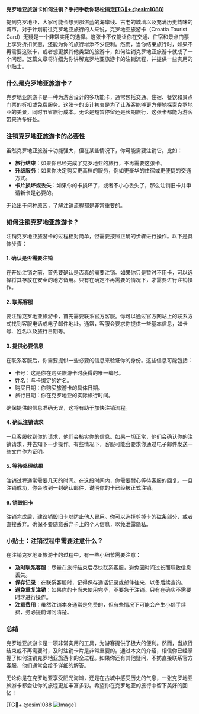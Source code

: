 **克罗地亚旅游卡如何注销？手把手教你轻松搞定[[TG💪+ @esim1088](https://t.me/s/esim1088)]**

提到克罗地亚，大家可能会想到那湛蓝的海岸线、古老的城墙以及充满历史韵味的城市。对于计划前往克罗地亚旅行的人来说，克罗地亚旅游卡（Croatia Tourist Card）无疑是一个非常实用的选择。这张卡不仅能让你在交通、住宿和景点门票上享受折扣优惠，还能为你的旅行增添不少便利。然而，当你结束旅行时，如果不再需要这张卡，或者想更换其他类型的旅游卡，如何注销克罗地亚旅游卡就成了一个问题。这篇文章将详细为你讲解克罗地亚旅游卡的注销流程，并提供一些实用的小贴士。

### 什么是克罗地亚旅游卡？

克罗地亚旅游卡是一种为游客设计的多功能卡，通常包括交通、住宿、餐饮和景点门票的折扣或免费服务。这张卡的设计初衷是为了让游客能够更方便地探索克罗地亚的美景，同时节省旅行成本。无论是短暂停留还是长期旅行，这张卡都能为游客带来许多好处。

### 注销克罗地亚旅游卡的必要性

虽然克罗地亚旅游卡功能强大，但在某些情况下，你可能需要注销它。比如：

- **旅行结束**：如果你已经完成了克罗地亚的旅行，不再需要这张卡。
- **升级服务**：如果你决定购买更高档的服务，例如更豪华的住宿或更便捷的交通方式。
- **卡片损坏或丢失**：如果你的卡损坏了，或者不小心丢失了，那么注销旧卡并申请新卡是必要的。

无论出于何种原因，了解注销流程都是非常重要的。

### 如何注销克罗地亚旅游卡？

注销克罗地亚旅游卡的过程相对简单，但需要按照正确的步骤进行操作。以下是具体步骤：

#### 1. 确认是否需要注销

在开始注销之前，首先要确认是否真的需要注销。如果你只是暂时不用卡，可以选择将其存放在安全的地方备用。只有在确定不再需要的情况下，才需要进行注销操作。

#### 2. 联系客服

要注销克罗地亚旅游卡，首先需要联系官方客服。你可以通过官方网站上的联系方式找到客服电话或电子邮件地址。通常，客服会要求你提供一些基本信息，如卡号、姓名以及旅行日期等。

#### 3. 提供必要信息

在联系客服后，你需要提供一些必要的信息来验证你的身份。这些信息可能包括：

- 卡号：这是你在购买旅游卡时获得的唯一编号。
- 姓名：与卡绑定的姓名。
- 购买日期：你购买旅游卡的具体日期。
- 旅行日期：你在克罗地亚的实际旅行时间。

确保提供的信息准确无误，这将有助于加快注销流程。

#### 4. 确认注销请求

一旦客服收到你的请求，他们会核实你的信息。如果一切正常，他们会确认你的注销请求，并告知下一步操作。有些情况下，客服可能会要求你通过电子邮件发送一些文件作为证明。

#### 5. 等待处理结果

注销过程通常需要几天的时间。在这段时间内，你需要耐心等待客服的回复。一旦注销成功，你会收到一封确认邮件，说明你的卡已经被正式注销。

#### 6. 销毁旧卡

注销完成后，建议销毁旧卡以防止他人冒用。你可以选择剪掉卡的磁条部分，或者直接丢弃。确保不要随意丢弃卡上的个人信息，以免泄露隐私。

### 小贴士：注销过程中需要注意什么？

在注销克罗地亚旅游卡的过程中，有一些小细节需要注意：

- **及时联系客服**：尽量在旅行结束后尽快联系客服，避免因时间过长而导致信息丢失。
- **保存记录**：在联系客服时，记得保存通话记录或邮件往来，以备后续查询。
- **避免重复注销**：如果你的卡尚未使用完毕，不要急于注销。只有在确实不需要时才进行操作。
- **注意费用**：虽然注销本身通常是免费的，但有些情况下可能会产生小额手续费，务必提前询问清楚。

### 总结

克罗地亚旅游卡是一项非常实用的工具，为游客提供了极大的便利。然而，当旅行结束或不再需要时，及时注销卡片是非常重要的。通过本文的介绍，相信你已经掌握了如何注销克罗地亚旅游卡的全过程。如果你还有其他疑问，不妨直接联系官方客服，他们通常会给予详细的解答。

无论你是在克罗地亚享受阳光海滩，还是在古城中感受历史的气息，一张克罗地亚旅游卡都会让你的旅程更加丰富多彩。希望你在克罗地亚的旅行中留下美好的回忆！

[[TG💪+ @esim1088](https://t.me/s/esim1088) ![Image](https://i.postimg.cc/4NQfJmqS/Snipaste-2025-05-13-00-14-12.png)]